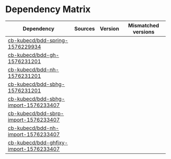 # Dependency Matrix

Dependency | Sources | Version | Mismatched versions
---------- | ------- | ------- | -------------------
[cb-kubecd/bdd-spring-1576229934](https://github.com/cb-kubecd/bdd-spring-1576229934.git) |  | []() | 
[cb-kubecd/bdd-gh-1576231201](https://github.com/cb-kubecd/bdd-gh-1576231201.git) |  | []() | 
[cb-kubecd/bdd-nh-1576231201](https://github.com/cb-kubecd/bdd-nh-1576231201.git) |  | []() | 
[cb-kubecd/bdd-sbhg-1576231201](https://github.com/cb-kubecd/bdd-sbhg-1576231201.git) |  | []() | 
[cb-kubecd/bdd-sbhg-import-1576233407](https://github.com/cb-kubecd/bdd-sbhg-import-1576233407.git) |  | []() | 
[cb-kubecd/bdd-sbrp-import-1576233407](https://github.com/cb-kubecd/bdd-sbrp-import-1576233407.git) |  | []() | 
[cb-kubecd/bdd-nh-import-1576233407](https://github.com/cb-kubecd/bdd-nh-import-1576233407.git) |  | []() | 
[cb-kubecd/bdd-ghfjxy-import-1576233407](https://github.com/cb-kubecd/bdd-ghfjxy-import-1576233407.git) |  | []() | 
